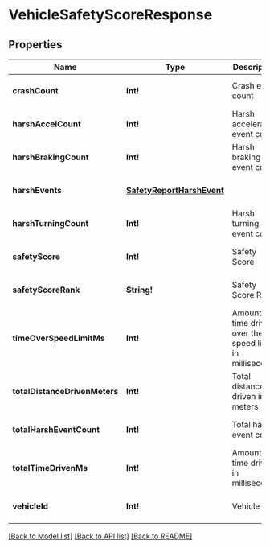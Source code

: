 # VehicleSafetyScoreResponse

## Properties
Name | Type | Description | Notes
------------ | ------------- | ------------- | -------------
**crashCount** | **Int!** | Crash event count | [optional] [default to null]
**harshAccelCount** | **Int!** | Harsh acceleration event count | [optional] [default to null]
**harshBrakingCount** | **Int!** | Harsh braking event count | [optional] [default to null]
**harshEvents** | [**SafetyReportHarshEvent**](SafetyReportHarshEvent.md) |  | [optional] [default to null]
**harshTurningCount** | **Int!** | Harsh turning event count | [optional] [default to null]
**safetyScore** | **Int!** | Safety Score | [optional] [default to null]
**safetyScoreRank** | **String!** | Safety Score Rank | [optional] [default to null]
**timeOverSpeedLimitMs** | **Int!** | Amount of time driven over the speed limit in milliseconds | [optional] [default to null]
**totalDistanceDrivenMeters** | **Int!** | Total distance driven in meters | [optional] [default to null]
**totalHarshEventCount** | **Int!** | Total harsh event count | [optional] [default to null]
**totalTimeDrivenMs** | **Int!** | Amount of time driven in milliseconds | [optional] [default to null]
**vehicleId** | **Int!** | Vehicle ID | [optional] [default to null]

[[Back to Model list]](../README.md#documentation-for-models) [[Back to API list]](../README.md#documentation-for-api-endpoints) [[Back to README]](../README.md)


